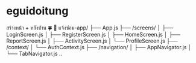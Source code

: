 # eguidoitung


สร้างหน้่า + หลังบ้่าน 🍀
📁 แจ้งซ่อม-app/
├── App.js
├── /screens/
│   ├── LoginScreen.js
│   ├── RegisterScreen.js
│   ├── HomeScreen.js
│   ├── ReportScreen.js
│   ├── ActivityScreen.js
│   └── ProfileScreen.js
├── /context/
│   └── AuthContext.js
├── /navigation/
│   ├── AppNavigator.js
│   └── TabNavigator.js
 ..
